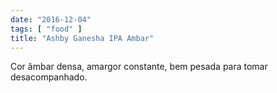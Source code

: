 ```yaml
---
date: "2016-12-04"
tags: [ "food" ]
title: "Ashby Ganesha IPA Ambar"
---
```

Cor âmbar densa, amargor constante, bem pesada para tomar desacompanhado.
